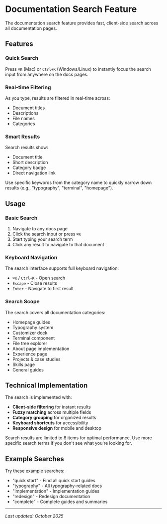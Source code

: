 # Documentation Search Feature

The documentation search feature provides fast, client-side search across all documentation pages.

## Features

### Quick Search

Press `⌘K` (Mac) or `Ctrl+K` (Windows/Linux) to instantly focus the search input from anywhere on the docs pages.

### Real-time Filtering

As you type, results are filtered in real-time across:
- Document titles
- Descriptions
- File names
- Categories

### Smart Results

Search results show:
- Document title
- Short description
- Category badge
- Direct navigation link

<Callout type="tip" title="Pro Tip">
Use specific keywords from the category name to quickly narrow down results (e.g., "typography", "terminal", "homepage").
</Callout>

## Usage

### Basic Search

1. Navigate to any docs page
2. Click the search input or press `⌘K`
3. Start typing your search term
4. Click any result to navigate to that document

### Keyboard Navigation

The search interface supports full keyboard navigation:
- `⌘K` / `Ctrl+K` - Open search
- `Escape` - Close results
- `Enter` - Navigate to first result

### Search Scope

The search covers all documentation categories:
- Homepage guides
- Typography system
- Customizer dock
- Terminal component
- File tree explorer
- About page implementation
- Experience page
- Projects & case studies
- Skills page
- General guides

## Technical Implementation

The search is implemented with:
- **Client-side filtering** for instant results
- **Fuzzy matching** across multiple fields
- **Category grouping** for organized results
- **Keyboard shortcuts** for accessibility
- **Responsive design** for mobile and desktop

<Callout type="info" title="Performance">
Search results are limited to 8 items for optimal performance. Use more specific search terms if you don't see what you're looking for.
</Callout>

## Example Searches

Try these example searches:
- "quick start" - Find all quick start guides
- "typography" - All typography-related docs
- "implementation" - Implementation guides
- "redesign" - Redesign documentation
- "complete" - Complete guides and summaries

---

*Last updated: October 2025*
